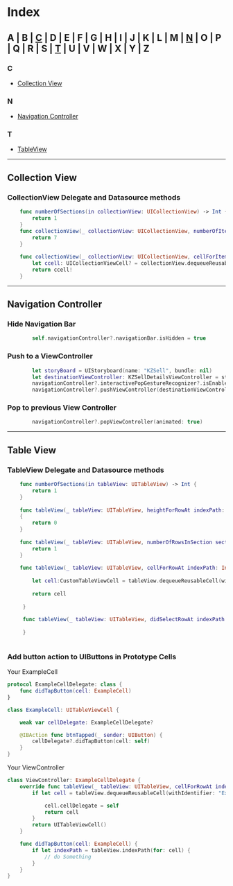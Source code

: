 # Index

## A | B | [**C**](#c) | D | E | F | G | H | I | J | K | L | M | [**N**](#n) | O | P | Q | R | S | [**T**](#t) | U | V | W | X | Y | Z

### C  
* [Collection View](#collection-view)

### N
* [Navigation Controller](#navigation-controller)

### T  
* [TableView](#table-view)

---
## Collection View
### CollectionView Delegate and Datasource methods

```swift
    func numberOfSections(in collectionView: UICollectionView) -> Int {
        return 1
    }
    func collectionView(_ collectionView: UICollectionView, numberOfItemsInSection section: Int) -> Int {
        return 7
    }
    
    func collectionView(_ collectionView: UICollectionView, cellForItemAt indexPath: IndexPath) -> UICollectionViewCell {
        let ccell: UICollectionViewCell? = collectionView.dequeueReusableCell(withReuseIdentifier: "cellIdentifier", for: indexPath)
        return ccell!
    }
```
---
## Navigation Controller
### Hide Navigation Bar
```swift
        self.navigationController?.navigationBar.isHidden = true
```

### Push to a ViewController
```swift
        let storyBoard = UIStoryboard(name: "KZSell", bundle: nil)
        let destinationViewController: KZSellDetailsViewController = storyBoard.instantiateViewController(withIdentifier: "addressDetailsVC") as! KZSellDetailsViewController
        navigationController?.interactivePopGestureRecognizer?.isEnabled = false
        navigationController?.pushViewController(destinationViewController, animated: true)
```

### Pop to previous View Controller
```swift
        navigationController?.popViewController(animated: true)
```
---
## Table View
### TableView Delegate and Datasource methods

```swift
    func numberOfSections(in tableView: UITableView) -> Int {
        return 1
    }
    
    func tableView(_ tableView: UITableView, heightForRowAt indexPath: IndexPath) -> CGFloat
    {
        return 0
    }
    
    func tableView(_ tableView: UITableView, numberOfRowsInSection section: Int) -> Int {
        return 1
    }
    
    func tableView(_ tableView: UITableView, cellForRowAt indexPath: IndexPath) -> UITableViewCell {
        
        let cell:CustomTableViewCell = tableView.dequeueReusableCell(withIdentifier: "cellIdentifier", for: indexPath) as! CustomTableViewCell
        
        return cell
        
     }
        
     func tableView(_ tableView: UITableView, didSelectRowAt indexPath: IndexPath){
     
     }
     
```

### Add button action to UIButtons in Prototype Cells

Your ExampleCell
```swift
protocol ExampleCellDelegate: class {
    func didTapButton(cell: ExampleCell)
}

class ExampleCell: UITableViewCell {

    weak var cellDelegate: ExampleCellDelegate?

    @IBAction func btnTapped(_ sender: UIButton) {
        cellDelegate?.didTapButton(cell: self)
    }
}
```
Your ViewController
```swift
class ViewController: ExampleCellDelegate {
    override func tableView(_ tableView: UITableView, cellForRowAt indexPath: IndexPath) -> UITableViewCell {
        if let cell = tableView.dequeueReusableCell(withIdentifier: "ExampleCell", for: indexPath) as? ExampleCell {

            cell.cellDelegate = self
            return cell
        }
        return UITableViewCell()
    }

    func didTapButton(cell: ExampleCell) {
        if let indexPath = tableView.indexPath(for: cell) {
            // do Something
        }
    }
}
```
